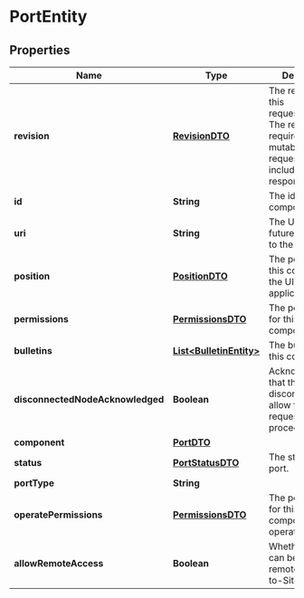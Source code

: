 
# PortEntity

## Properties
Name | Type | Description | Notes
------------ | ------------- | ------------- | -------------
**revision** | [**RevisionDTO**](RevisionDTO.md) | The revision for this request/response. The revision is required for any mutable flow requests and is included in all responses. |  [optional]
**id** | **String** | The id of the component. |  [optional]
**uri** | **String** | The URI for futures requests to the component. |  [optional]
**position** | [**PositionDTO**](PositionDTO.md) | The position of this component in the UI if applicable. |  [optional]
**permissions** | [**PermissionsDTO**](PermissionsDTO.md) | The permissions for this component. |  [optional]
**bulletins** | [**List&lt;BulletinEntity&gt;**](BulletinEntity.md) | The bulletins for this component. |  [optional]
**disconnectedNodeAcknowledged** | **Boolean** | Acknowledges that this node is disconnected to allow for mutable requests to proceed. |  [optional]
**component** | [**PortDTO**](PortDTO.md) |  |  [optional]
**status** | [**PortStatusDTO**](PortStatusDTO.md) | The status of the port. |  [optional]
**portType** | **String** |  |  [optional]
**operatePermissions** | [**PermissionsDTO**](PermissionsDTO.md) | The permissions for this component operations. |  [optional]
**allowRemoteAccess** | **Boolean** | Whether this port can be accessed remotely via Site-to-Site protocol. |  [optional]



